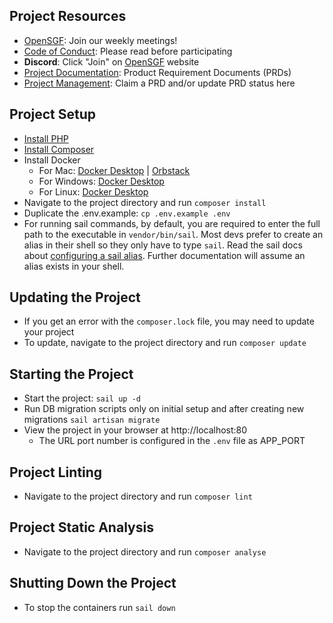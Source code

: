 ## Project Resources
* [OpenSGF](https://www.opensgf.org/): Join our weekly meetings!
* [Code of Conduct](https://www.opensgf.org/code-of-conduct): Please read before participating
* **Discord**: Click "Join" on [OpenSGF](https://www.opensgf.org/) website
* [Project Documentation](https://docs.opensgf.org/collection/good-dads-0SqBtE9EkS): Product Requirement Documents (PRDs)
* [Project Management](https://plane.sgf.dev/open-sgf/projects/b87b7a4a-10b8-40ee-808d-2ac930c0f46f/issues/): Claim a PRD and/or update PRD status here

## Project Setup
* [Install PHP](https://www.php.net/manual/en/install.php)
* [Install Composer](https://getcomposer.org/doc/00-intro.md)
* Install Docker
  * For Mac: [Docker Desktop](https://docs.docker.com/desktop/install/mac-install/) | [Orbstack](https://docs.orbstack.dev/quick-start#installation)
  * For Windows: [Docker Desktop](https://docs.docker.com/desktop/install/windows-install/)
  * For Linux: [Docker Desktop](https://docs.docker.com/desktop/install/linux-install/)
* Navigate to the project directory and run `composer install`
* Duplicate the .env.example: `cp .env.example .env`
* For running sail commands, by default, you are required to enter the full path to the executable in `vendor/bin/sail`. Most devs prefer to create an alias in their shell so they only have to type `sail`. Read the sail docs about [configuring a sail alias](https://laravel.com/docs/11.x/sail#configuring-a-shell-alias). Further documentation will assume an alias exists in your shell.

## Updating the Project
* If you get an error with the `composer.lock` file, you may need to update your project
* To update, navigate to the project directory and run `composer update`

## Starting the Project
* Start the project: `sail up -d`
* Run DB migration scripts only on initial setup and after creating new migrations `sail artisan migrate`
* View the project in your browser at http://localhost:80
  - The URL port number is configured in the `.env` file as APP_PORT

## Project Linting
* Navigate to the project directory and run `composer lint`

## Project Static Analysis
* Navigate to the project directory and run `composer analyse`

## Shutting Down the Project
- To stop the containers run `sail down`
